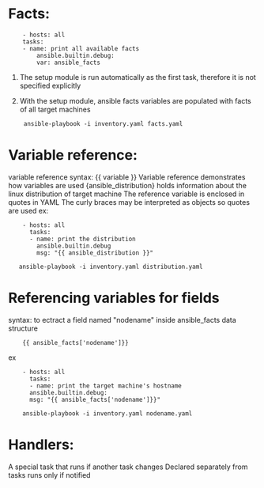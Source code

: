 # Facts:
        - hosts: all
        tasks:
        - name: print all available facts
            ansible.builtin.debug:
            var: ansible_facts

1. The setup module is run automatically as the first task, therefore it is not specified explicitly
2. With the setup module, ansible facts variables are populated with facts of all target machines


        ansible-playbook -i inventory.yaml facts.yaml

# Variable reference:
variable reference syntax: {{ variable }}
Variable reference demonstrates how variables are used
{ansible_distribution} holds information about the linux distribution of target machine
The reference variable is enclosed in quotes in YAML
The curly braces may be interpreted as objects so quotes are used
ex: 

        - hosts: all
          tasks:
          - name: print the distribution
            ansible.builtin.debug
            msg: "{{ ansible_distribution }}"

       ansible-playbook -i inventory.yaml distribution.yaml

# Referencing variables for fields 

syntax: to ectract a field named "nodename" inside ansible_facts data structure

        {{ ansible_facts['nodename']}}

ex

        - hosts: all
          tasks:
          - name: print the target machine's hostname
          ansible.builtin.debug:
          msg: "{{ ansible_facts['nodename']}}"

        ansible-playbook -i inventory.yaml nodename.yaml


# Handlers:
A special task that runs if another task changes
Declared separately from tasks
runs only if notified
